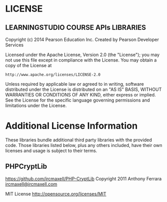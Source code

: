 LICENSE 
=======

LEARNINGSTUDIO COURSE APIs LIBRARIES 
------------------------------------

Copyright (c) 2014 Pearson Education Inc.
Created by Pearson Developer Services

Licensed under the Apache License, Version 2.0 (the "License");
you may not use this file except in compliance with the License.
You may obtain a copy of the License at

    http://www.apache.org/licenses/LICENSE-2.0

Unless required by applicable law or agreed to in writing, software
distributed under the License is distributed on an "AS IS" BASIS,
WITHOUT WARRANTIES OR CONDITIONS OF ANY KIND, either express or implied.
See the License for the specific language governing permissions and
limitations under the License.


Additional License Information 
==============================

These libraries bundle additional third party libraries with the 
provided code. Those libraries listed below, plus any others included, 
have their own licenses and usage is subject to their terms. 


PHPCryptLib
-----------

https://github.com/ircmaxell/PHP-CryptLib
Copyright 2011 Anthony Ferrara <ircmaxell@ircmaxell.com>

MIT License 
http://opensource.org/licenses/MIT

